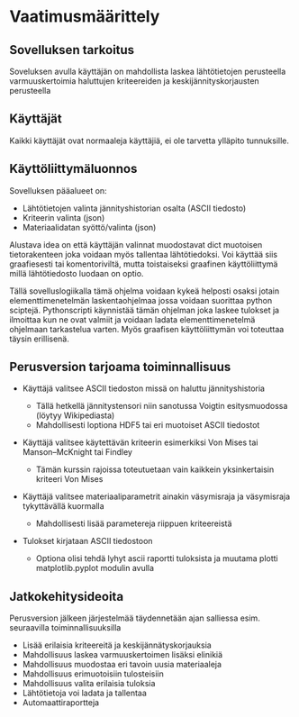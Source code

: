 # Vaatimusmäärittely

## Sovelluksen tarkoitus

Soveluksen avulla käyttäjän on mahdollista laskea lähtötietojen perusteella varmuuskertoimia haluttujen kriteereiden ja keskijännityskorjausten perusteella

## Käyttäjät

Kaikki käyttäjät ovat normaaleja käyttäjiä, ei ole tarvetta ylläpito tunnuksille.

## Käyttöliittymäluonnos

Sovelluksen pääalueet on:
- Lähtötietojen valinta jännityshistorian osalta (ASCII tiedosto)
- Kriteerin valinta (json)
- Materiaalidatan syöttö/valinta (json)

Alustava idea on että käyttäjän valinnat muodostavat dict muotoisen tietorakenteen joka voidaan myös tallentaa lähtötiedoksi. Voi käyttää siis graafiesesti tai komentoriviltä, mutta toistaiseksi graafinen käyttöliittymä millä lähtötiedosto luodaan on optio.

Tällä sovelluslogiikalla tämä ohjelma voidaan kykeä helposti osaksi jotain elementtimenetelmän laskentaohjelmaa jossa voidaan suorittaa python sciptejä. Pythonscripti käynnistää tämän ohjelman joka laskee tulokset ja ilmoittaa kun ne ovat valmiit ja voidaan ladata elementtimenetelmä ohjelmaan tarkastelua varten. Myös graafisen käyttöliittymän voi toteuttaa täysin erillisenä.

## Perusversion tarjoama toiminnallisuus

- Käyttäjä valitsee ASCII tiedoston missä on haluttu jännityshistoria
  - Tällä hetkellä jännitystensori niin sanotussa Voigtin esitysmuodossa (löytyy Wikipediasta)
  - Mahdollisesti loptiona HDF5 tai eri muotoiset ASCII tiedostot

- Käyttäjä valitsee käytettävän kriteerin esimerkiksi Von Mises tai Manson–McKnight tai Findley
  - Tämän kurssin rajoissa toteutuetaan vain kaikkein yksinkertaisin kriteeri Von Mises

- Käyttäjä valitsee materiaaliparametrit ainakin väsymisraja ja väsymisraja tykyttävällä kuormalla
	- Mahdollisesti lisää parametereja riippuen kriteereistä

- Tulokset kirjataan ASCII tiedostoon
  - Optiona olisi tehdä lyhyt ascii raportti tuloksista ja muutama plotti matplotlib.pyplot modulin avulla

## Jatkokehitysideoita

Perusversion jälkeen järjestelmää täydennetään ajan salliessa esim. seuraavilla toiminnallisuuksilla

- Lisää erilaisia kriteereitä ja keskijännätyskorjauksia
- Mahdollisuus laskea varmuuskertoimen lisäksi elinikiä
- Mahdollisuus muodostaa eri tavoin uusia materiaaleja
- Mahdollisuus erimuotoisiin tulosteisiin
- Mahdollisuus valita erilaisia tuloksia
- Lähtötietoja voi ladata ja tallentaa
- Automaattiraportteja
